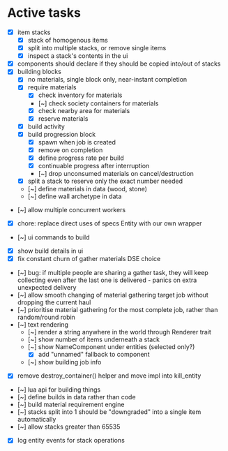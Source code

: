 # Active tasks

* [X] item stacks
	* [X] stack of homogenous items
	* [X] split into multiple stacks, or remove single items
	* [X] inspect a stack's contents in the ui
* [X] components should declare if they should be copied into/out of stacks
* [X] building blocks
	* [X] no materials, single block only, near-instant completion
	* [X] require materials
		* [X] check inventory for materials
		* [~] check society containers for materials
		* [X] check nearby area for materials
		* [X] reserve materials
	* [X] build activity
	* [X] build progression block
		* [X] spawn when job is created
		* [X] remove on completion
		* [X] define progress rate per build
		* [X] continuable progress after interruption
		* [~] drop unconsumed materials on cancel/destruction
	* [X] split a stack to reserve only the exact number needed
	* [~] define materials in data (wood, stone)
	* [~] define wall archetype in data
* [~] allow multiple concurrent workers
* [X] chore: replace direct uses of specs Entity with our own wrapper
* [~] ui commands to build
* [X] show build details in ui
* [X] fix constant churn of gather materials DSE choice
* [~] bug: if multiple people are sharing a gather task, they will keep collecting even after the last one is delivered - panics on extra unexpected delivery
* [~] allow smooth changing of material gathering target job without dropping the current haul
* [~] prioritise material gathering for the most complete job, rather than random/round robin
* [~] text rendering
	* [~] render a string anywhere in the world through Renderer trait
	* [~] show number of items underneath a stack
	* [~] show NameComponent under entities (selected only?)
		* [X] add "unnamed" fallback to component
	* [~] show building job info
* [X] remove destroy_container() helper and move impl into kill_entity
* [~] lua api for building things
* [~] define builds in data rather than code
* [~] build material requirement engine
* [~] stacks split into 1 should be "downgraded" into a single item automatically
* [~] allow stacks greater than 65535
* [X] log entity events for stack operations
